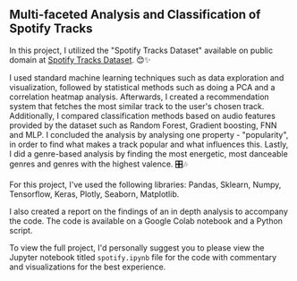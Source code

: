 ## Multi-faceted Analysis and Classification of Spotify Tracks 

In this project, I utilized the "Spotify Tracks Dataset" available on public domain at [Spotify Tracks Dataset](https://huggingface.co/datasets/maharshipandya/spotify-tracks-dataset). 😊✨

I used standard machine learning techniques such as data exploration and visualization, followed by statistical methods such as doing a PCA and a correlation heatmap analysis. Afterwards, I created a recommendation system that fetches the most similar track to the user's chosen track. Additionally, I compared classification methods based on audio features provided by the dataset such as Random Forest, Gradient boosting, FNN and MLP. I concluded the analysis by analysing one property - "popularity", in order to find what makes a track popular and what influences this. Lastly, I did a genre-based analysis by finding the most energetic, most danceable genres and genres with the highest valence. 🎛️🎶

For this project, I've used the following libraries: Pandas, Sklearn, Numpy, Tensorflow, Keras, Plotly, Seaborn, Matplotlib.

I also created a report on the findings of an in depth analysis to accompany the code. The code is available on a Google Colab notebook and a Python script. 

To view the full project, I'd personally suggest you to please view the Jupyter notebook titled `spotify.ipynb` file for the code with commentary and visualizations for the best experience. 



